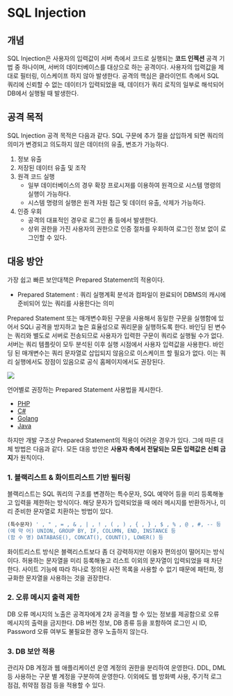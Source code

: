 # **SQL Injection**

## 개념

SQL Injection은 사용자의 입력값이 서버 측에서 코드로 실행되는 **코드 인젝션** 공격 기법 중 하나이며, 서버의 데이터베이스를 대상으로 하는 공격이다. 사용자의 입력값을 제대로 필터링, 이스케이프 하지 않아 발생한다. 공격의 핵심은 클라이언트 측에서 SQL 쿼리에 신뢰할 수 없는 데이터가 입력되었을 때, 데이터가 쿼리 로직의 일부로 해석되어 DB에서 실행될 때 발생한다.

## 공격 목적

SQL Injection 공격 목적은 다음과 같다. SQL 구문에 추가 절을 삽입하게 되면 쿼리의 의미가 변경되고 의도하지 않은 데이터의 유출, 변조가 가능하다.

1. 정보 유출
2. 저장된 데이터 유출 및 조작
3. 원격 코드 실행
    - 일부 데이터베이스의 경우 확장 프로시져를 이용하여 원격으로 시스템 명령의 실행이 가능하다.
    - 시스템 명령의 실행은 원격 자원 접근 및 데이터 유출, 삭제가 가능하다.
4. 인증 우회
    - 공격의 대표적인 경우로 로그인 폼 등에서 발생한다.
    - 상위 권한을 가진 사용자의 권한으로 인증 절차를 우회하여 로그인 정보 없이 로그인할 수 있다.

## 대응 방안

가장 쉽고 빠른 보안대책은 Prepared Statement의 적용이다.

- Prepared Statement : 쿼리 실행계획 분석과 컴파일이 완료되어 DBMS의 캐시에 준비되어 있는 쿼리를 사용한다는 의미

Prepared Statement 또는 매개변수화된 구문을 사용해서 동일한 구문을 실행함에 있어서 SQLi 공격을 방지하고 높은 효율성으로 쿼리문을 실행하도록 한다. 바인딩 된 변수는 쿼리와 별도로 서버로 전송되므로 사용자가 입력한 구문이 쿼리로 실행될 수가 없다. 서버는 쿼리 템플릿이 모두 분석된 이후 실행 시점에서 사용자 입력값을 사용한다. 바인딩 된 매개변수는 쿼리 문자열로 삽입되지 않음으로 이스케이프 할 필요가 없다. 이는 쿼리 실행에서도 장점이 있음으로 공식 홈페이지에서도 권장된다.

![](https://github.com/ssafy-nice-guys-cs-study/discussions/assets/96599232/b81229b1-705a-4be8-8175-e8890d4ebed1)

언어별로 권장하는 Prepared Statement 사용법을 제시한다.

- [PHP](https://www.php.net/manual/en/mysqli.quickstart.prepared-statements.php)
- [C#](https://learn.microsoft.com/en-us/dotnet/api/system.data.sqlclient.sqlcommand.prepare?view=netframework-4.8)
- [Golang](https://pkg.go.dev/database/sql#DB.Prepare)
- [Java](https://docs.oracle.com/en/java/javase/12/docs/api/java.sql/java/sql/PreparedStatement.html)

하지만 개발 구조상 Prepared Statement의 적용이 어려운 경우가 있다. 그에 따른 대체 방법은 다음과 같다.
 모든 대응 방안은 **사용자 측에서 전달되는 모든 입력값은 신뢰 금지**가 원칙이다.

### 1. 블랙리스트 & 화이트리스트 기반 필터링

블랙리스트는 SQL 쿼리의 구조를 변경하는 특수문자, SQL 예약어 등을 미리 등록해놓고 입력을 제한하는 방식이다. 해당 문자가 입력되었을 때 에러 메시지를 반환하거나, 미리 준비한 문자열로 치환하는 방법이 있다.

```sql
(특수문자) ' , " , = , & , | , ! , ( , ) , { , } , $ , % , @ , #, -- 등
(예 약 어) UNION, GROUP BY, IF, COLUMN, END, INSTANCE 등
(함 수 명) DATABASE(), CONCAT(), COUNT(), LOWER() 등
```

화이트리스트 방식은 블랙리스트보다 좀 더 강력하지만 이용자 편의성이 떨어지는 방식이다. 허용하는 문자열을 미리 등록해놓고 리스트 이외의 문자열이 입력되었을 때 차단한다. 사이트 기능에 따라 하나로 정의된 사전 목록을 사용할 수 없기 때문에 패턴화, 정규화한 문자열을 사용하는 것을 권장한다.

### 2. 오류 메시지 출력 제한

DB 오류 메시지의 노출은 공격자에게 2차 공격을 할 수 있는 정보를 제공함으로 오류 메시지의 출력을 금지한다. DB 버전 정보, DB 종류 등을 포함하여 로그인 시 ID, Password 오류 여부도 불필요한 경우 노출하지 않는다.

### 3. DB 보안 적용

관리자 DB 계정과 웹 애플리케이션 운영 계정의 권한을 분리하여 운영한다. DDL, DML 등 사용하는 구문 별 계정을 구분하여 운영한다. 이외에도 웹 방화벽 사용, 주기적 로그 점검, 취약점 점검 등을 적용할 수 있다.</div>
